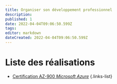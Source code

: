 ```yaml
---
title: Organiser son développement professionnel
description: 
published: 1
date: 2022-04-04T09:06:50.599Z
tags: 
editor: markdown
dateCreated: 2022-04-04T09:06:50.599Z
---
```


# Liste des réalisations
- [Certification AZ-900 *Microsoft Azure*](/Realisationformation/DevPro/AZ900) 
{.links-list}